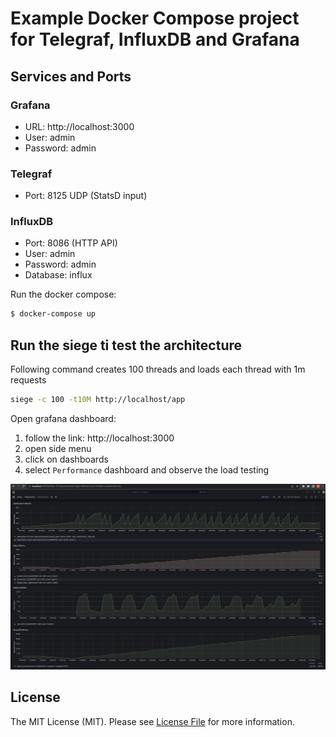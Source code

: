 # Example Docker Compose project for Telegraf, InfluxDB and Grafana

## Services and Ports

### Grafana
- URL: http://localhost:3000 
- User: admin 
- Password: admin 

### Telegraf
- Port: 8125 UDP (StatsD input)

### InfluxDB
- Port: 8086 (HTTP API)
- User: admin 
- Password: admin 
- Database: influx


Run the docker compose:

```bash
$ docker-compose up
```


## Run the siege ti test the architecture

Following command creates 100 threads and loads each thread with 1m requests

```bash
siege -c 100 -t10M http://localhost/app
```

Open grafana dashboard: 
1. follow the link: http://localhost:3000
2. open side menu
3. click on dashboards
4. select `Performance` dashboard and observe the load testing


![Load Testing Example Screenshot](./load-testing-example.png?raw=true "Load Testing Example Screenshot")

## License

The MIT License (MIT). Please see [License File](LICENSE) for more information.

